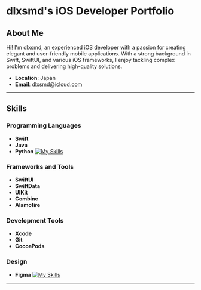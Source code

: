 # dlxsmd's iOS Developer Portfolio

## About Me

Hi! I'm dlxsmd, an experienced iOS developer with a passion for creating elegant and user-friendly mobile applications. With a strong background in Swift, SwiftUI, and various iOS frameworks, I enjoy tackling complex problems and delivering high-quality solutions.

- **Location**: Japan
- **Email**: dlxsmd@icloud.com

---

## Skills

### Programming Languages
- **Swift**
- **Java**
- **Python**
[![My Skills](https://skillicons.dev/icons?i=swift,java,python)](https://skillicons.dev)

### Frameworks and Tools
- **SwiftUI**
- **SwiftData**
- **UIKit**
- **Combine**
- **Alamofire**

### Development Tools
- **Xcode**
- **Git**
- **CocoaPods**

### Design
- **Figma**
[![My Skills](https://skillicons.dev/icons?i=figma)](https://skillicons.dev)



---

